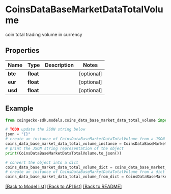 # CoinsDataBaseMarketDataTotalVolume

coin total trading volume in currency

## Properties

Name | Type | Description | Notes
------------ | ------------- | ------------- | -------------
**btc** | **float** |  | [optional] 
**eur** | **float** |  | [optional] 
**usd** | **float** |  | [optional] 

## Example

```python
from coingecko-sdk.models.coins_data_base_market_data_total_volume import CoinsDataBaseMarketDataTotalVolume

# TODO update the JSON string below
json = "{}"
# create an instance of CoinsDataBaseMarketDataTotalVolume from a JSON string
coins_data_base_market_data_total_volume_instance = CoinsDataBaseMarketDataTotalVolume.from_json(json)
# print the JSON string representation of the object
print(CoinsDataBaseMarketDataTotalVolume.to_json())

# convert the object into a dict
coins_data_base_market_data_total_volume_dict = coins_data_base_market_data_total_volume_instance.to_dict()
# create an instance of CoinsDataBaseMarketDataTotalVolume from a dict
coins_data_base_market_data_total_volume_from_dict = CoinsDataBaseMarketDataTotalVolume.from_dict(coins_data_base_market_data_total_volume_dict)
```
[[Back to Model list]](../README.md#documentation-for-models) [[Back to API list]](../README.md#documentation-for-api-endpoints) [[Back to README]](../README.md)


